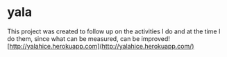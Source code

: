 # yala
This project was created to follow up on the activities I do and at the time I do them, since what can be measured, can be improved!
[http://yalahice.herokuapp.com](http://yalahice.herokuapp.com/)
